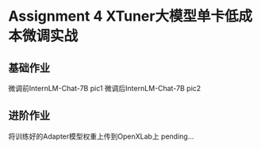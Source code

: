 # Assignment 4 XTuner大模型单卡低成本微调实战
## 基础作业
微调前InternLM-Chat-7B
pic1
微调后InternLM-Chat-7B
pic2

## 进阶作业
将训练好的Adapter模型权重上传到OpenXLab上
pending...